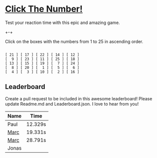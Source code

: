 # [Click The Number!](http://marcnitzsche.de/ClickTheNumber/)
Test your reaction time with this epic and amazing game.

+-+

Click on the boxes with the numbers from 1 to 25 in ascending order.
```

[ 21 ] [ 17 ] [ 22 ] [ 14 ] [ 12 ]
[  9 ] [ 23 ] [ 11 ] [ 25 ] [ 18 ]
[ 13 ] [ 15 ] [ 19 ] [  7 ] [ 24 ]
[  8 ] [ 20 ] [  1 ] [  5 ] [  6 ]
[  4 ] [  3 ] [ 10 ] [  2 ] [ 16 ]

```

## Leaderboard
Create a pull request to be included in this awesome leaderboard! Please update Readme.md and Leaderboard.json. I love to hear from you!

| Name                                      | Time    |
|-------------------------------------------|---------|
| Paul                                      | 12.329s |
| [Marc](https://github.com/lightningboss/) | 19.331s |
| [Marc](https://github.com/lightningboss/) | 28.791s |
| Jonas                                     |         |

